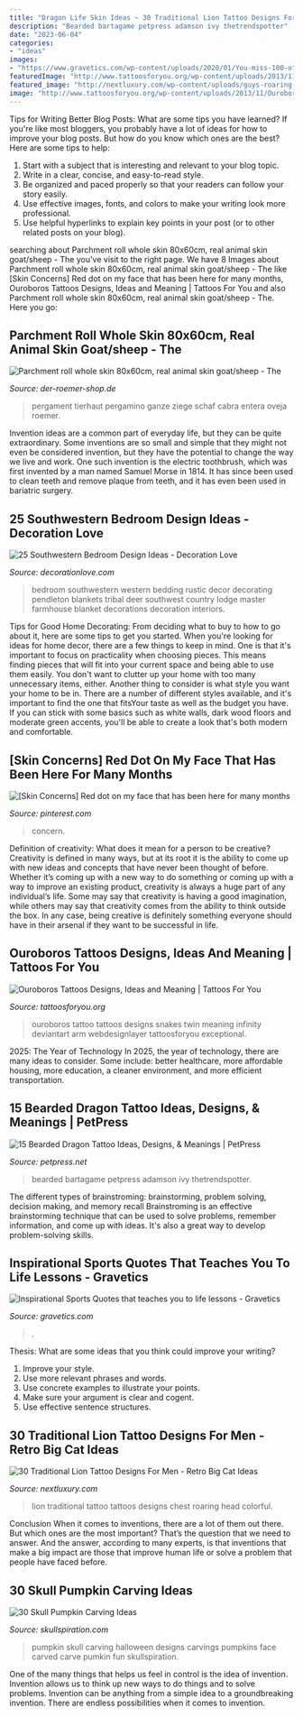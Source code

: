 ```yaml
---
title: "Dragon Life Skin Ideas ~ 30 Traditional Lion Tattoo Designs For Men"
description: "Bearded bartagame petpress adamson ivy thetrendspotter"
date: "2023-06-04"
categories:
- "ideas"
images:
- "https://www.gravetics.com/wp-content/uploads/2020/01/You-miss-100-of-the-shots-you-don’t-take..jpg"
featuredImage: "http://www.tattoosforyou.org/wp-content/uploads/2013/11/Ouroboros-Tattoo-Pictures-768x1024.jpg"
featured_image: "http://nextluxury.com/wp-content/uploads/guys-roaring-traditional-lion-upper-chest-tattoos.jpg"
image: "http://www.tattoosforyou.org/wp-content/uploads/2013/11/Ouroboros-Tattoo-Pictures-768x1024.jpg"
---
```



Tips for Writing Better Blog Posts: What are some tips you have learned?
If you're like most bloggers, you probably have a lot of ideas for how to improve your blog posts. But how do you know which ones are the best? Here are some tips to help:
1. Start with a subject that is interesting and relevant to your blog topic.
2. Write in a clear, concise, and easy-to-read style.
3. Be organized and paced properly so that your readers can follow your story easily.
4. Use effective images, fonts, and colors to make your writing look more professional.
5. Use helpful hyperlinks to explain key points in your post (or to other related posts on your blog).

	

		
searching about Parchment roll whole skin 80x60cm, real animal skin goat/sheep - The you've visit to the right page. We have 8 Images about Parchment roll whole skin 80x60cm, real animal skin goat/sheep - The like [Skin Concerns] Red dot on my face that has been here for many months, Ouroboros Tattoos Designs, Ideas and Meaning | Tattoos For You and also Parchment roll whole skin 80x60cm, real animal skin goat/sheep - The. Here you go:
		
    
## Parchment Roll Whole Skin 80x60cm, Real Animal Skin Goat/sheep - The

<img loading=lazy src="https://www.der-roemer-shop.de/media/image/product/6174/md/parchment-roll-whole-skin-80x60cm-real-animal-skin-goat-sheep~2.jpg" onerror="this.onerror=null;this.src='https://tse3.mm.bing.net/th?id=OIP.vubNXMsoglNW97XWE1bqFgHaJ4&amp;pid=15.1';" alt="Parchment roll whole skin 80x60cm, real animal skin goat/sheep - The">

_Source: der-roemer-shop.de_

>pergament tierhaut pergamino ganze ziege schaf cabra entera oveja roemer. 

	

Invention ideas are a common part of everyday life, but they can be quite extraordinary. Some inventions are so small and simple that they might not even be considered invention, but they have the potential to change the way we live and work. One such invention is the electric toothbrush, which was first invented by a man named Samuel Morse in 1814. It has since been used to clean teeth and remove plaque from teeth, and it has even been used in bariatric surgery.

    
## 25 Southwestern Bedroom Design Ideas - Decoration Love

<img loading=lazy src="http://www.decorationlove.com/wp-content/uploads/2016/04/Deer-Southwestern-Bedroom-Design.jpeg" onerror="this.onerror=null;this.src='https://tse1.mm.bing.net/th?id=OIP.U4jPyzSzgLumRN5s6jJMnAHaLH&amp;pid=15.1';" alt="25 Southwestern Bedroom Design Ideas - Decoration Love">

_Source: decorationlove.com_

>bedroom southwestern western bedding rustic decor decorating pendleton blankets tribal deer southwest country lodge master farmhouse blanket decorations decoration interiors. 

	

Tips for Good Home Decorating: From deciding what to buy to how to go about it, here are some tips to get you started.
When you're looking for ideas for home decor, there are a few things to keep in mind. One is that it's important to focus on practicality when choosing pieces. This means finding pieces that will fit into your current space and being able to use them easily. You don't want to clutter up your home with too many unnecessary items, either. Another thing to consider is what style you want your home to be in. There are a number of different styles available, and it's important to find the one that fitsYour taste as well as the budget you have. If you can stick with some basics such as white walls, dark wood floors and moderate green accents, you'll be able to create a look that's both modern and comfortable.

    
## [Skin Concerns] Red Dot On My Face That Has Been Here For Many Months

<img loading=lazy src="https://i.pinimg.com/736x/96/8b/40/968b40ccd7dc9ae28a0eaa29ece66083.jpg" onerror="this.onerror=null;this.src='https://tse3.mm.bing.net/th?id=OIP.qq4grfjb2xFAROzkBTTkWAHaJ3&amp;pid=15.1';" alt="[Skin Concerns] Red dot on my face that has been here for many months">

_Source: pinterest.com_

>concern. 

	

Definition of creativity: What does it mean for a person to be creative?
Creativity is defined in many ways, but at its root it is the ability to come up with new ideas and concepts that have never been thought of before. Whether it’s coming up with a new way to do something or coming up with a way to improve an existing product, creativity is always a huge part of any individual’s life. Some may say that creativity is having a good imagination, while others may say that creativity comes from the ability to think outside the box. In any case, being creative is definitely something everyone should have in their arsenal if they want to be successful in life.

    
## Ouroboros Tattoos Designs, Ideas And Meaning | Tattoos For You

<img loading=lazy src="http://www.tattoosforyou.org/wp-content/uploads/2013/11/Ouroboros-Tattoo-Pictures-768x1024.jpg" onerror="this.onerror=null;this.src='https://tse4.mm.bing.net/th?id=OIP.Gyy-dDdCDkg5AqoAuFREewHaJ4&amp;pid=15.1';" alt="Ouroboros Tattoos Designs, Ideas and Meaning | Tattoos For You">

_Source: tattoosforyou.org_

>ouroboros tattoo tattoos designs snakes twin meaning infinity deviantart arm webdesignlayer tattoosforyou exceptional. 

	

2025: The Year of Technology
In 2025, the year of technology, there are many ideas to consider. Some include: better healthcare, more affordable housing, more education, a cleaner environment, and more efficient transportation.

    
## 15 Bearded Dragon Tattoo Ideas, Designs, &amp; Meanings | PetPress

<img loading=lazy src="https://cdn.petpress.net/wp-content/uploads/2020/03/12025526/Bearded-Dragon-Tattoo-idea-1.jpg" onerror="this.onerror=null;this.src='https://tse4.mm.bing.net/th?id=OIP.GmqMOG7f-j4zy2DIHZAAeAAAAA&amp;pid=15.1';" alt="15 Bearded Dragon Tattoo Ideas, Designs, &amp; Meanings | PetPress">

_Source: petpress.net_

>bearded bartagame petpress adamson ivy thetrendspotter. 

	

The different types of brainstroming: brainstorming, problem solving, decision making, and memory recall
Brainstroming is an effective brainstorming technique that can be used to solve problems, remember information, and come up with ideas. It's also a great way to develop problem-solving skills.

    
## Inspirational Sports Quotes That Teaches You To Life Lessons - Gravetics

<img loading=lazy src="https://www.gravetics.com/wp-content/uploads/2020/01/You-miss-100-of-the-shots-you-don’t-take..jpg" onerror="this.onerror=null;this.src='https://tse4.mm.bing.net/th?id=OIP.CUE5S3--QVb-5lEgk4MEWwHaHa&amp;pid=15.1';" alt="Inspirational Sports Quotes that teaches you to life lessons - Gravetics">

_Source: gravetics.com_

>. 

	

Thesis: What are some ideas that you think could improve your writing?
1. Improve your style.
2. Use more relevant phrases and words.
3. Use concrete examples to illustrate your points.
4. Make sure your argument is clear and cogent.
5. Use effective sentence structures.

    
## 30 Traditional Lion Tattoo Designs For Men - Retro Big Cat Ideas

<img loading=lazy src="http://nextluxury.com/wp-content/uploads/guys-roaring-traditional-lion-upper-chest-tattoos.jpg" onerror="this.onerror=null;this.src='https://tse1.mm.bing.net/th?id=OIP.RgdKRmuzoIAPEXVtY7PmXAHaLH&amp;pid=15.1';" alt="30 Traditional Lion Tattoo Designs For Men - Retro Big Cat Ideas">

_Source: nextluxury.com_

>lion traditional tattoo tattoos designs chest roaring head colorful. 

	

Conclusion
When it comes to inventions, there are a lot of them out there. But which ones are the most important? That’s the question that we need to answer. And the answer, according to many experts, is that inventions that make a big impact are those that improve human life or solve a problem that people have faced before.

    
## 30 Skull Pumpkin Carving Ideas

<img loading=lazy src="http://www.skullspiration.com/wp-content/uploads/2013/10/SkullPumpkin2011.jpg" onerror="this.onerror=null;this.src='https://tse3.mm.bing.net/th?id=OIP.fwtbUSsg6wmfhteUJ0f_HgHaI_&amp;pid=15.1';" alt="30 Skull Pumpkin Carving Ideas">

_Source: skullspiration.com_

>pumpkin skull carving halloween designs carvings pumpkins face carved carve pumkin fun skullspiration. 

	

One of the many things that helps us feel in control is the idea of invention. Invention allows us to think up new ways to do things and to solve problems. Invention can be anything from a simple idea to a groundbreaking invention. There are endless possibilities when it comes to invention. 

